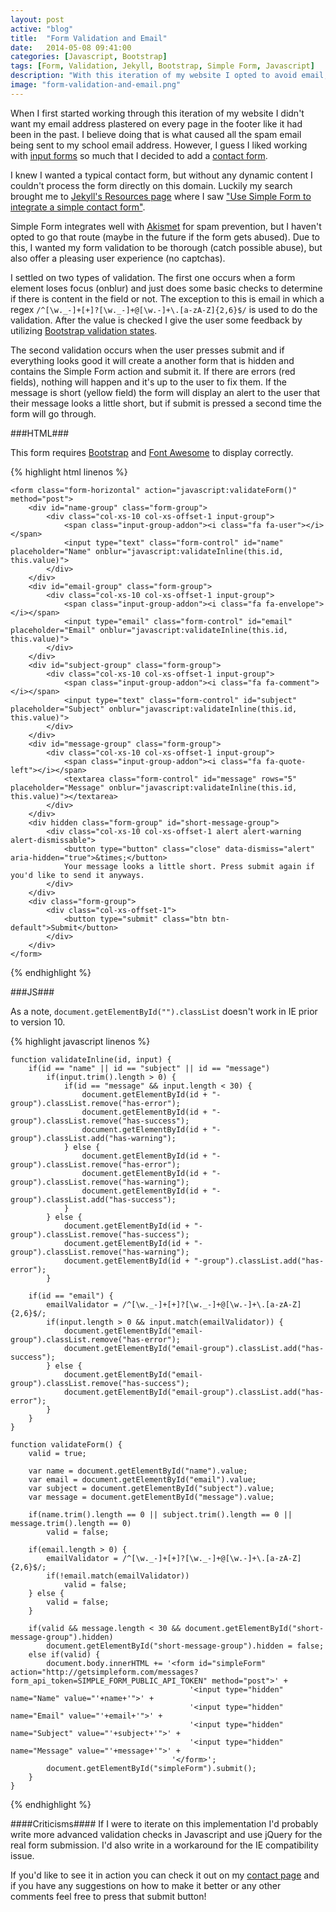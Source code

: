 ```yaml
---
layout: post
active: "blog"
title:  "Form Validation and Email"
date:   2014-05-08 09:41:00
categories: [Javascript, Bootstrap]
tags: [Form, Validation, Jekyll, Bootstrap, Simple Form, Javascript]
description: "With this iteration of my website I opted to avoid email, but then I changed my mind."
image: "form-validation-and-email.png"
---
```


When I first started working through this iteration of my website I didn't want my email address plastered on every page in the footer like it had been in the past. I believe doing that is what caused all the spam email being sent to my school email address. However, I guess I liked working with [input forms](../../blog/google-site-search/) so much that I decided to add a [contact form](../../contact.html).

I knew I wanted a typical contact form, but without any dynamic content I couldn't process the form directly on this domain. Luckily my search brought me to [Jekyll's Resources page](http://jekyllrb.com/docs/resources/) where I saw ["Use Simple Form to integrate a simple contact form"](http://getsimpleform.com/).

Simple Form integrates well with [Akismet](https://akismet.com) for spam prevention, but I haven't opted to go that route (maybe in the future if the form gets abused). Due to this, I wanted my form validation to be thorough (catch possible abuse), but also offer a pleasing user experience (no captchas).

I settled on two types of validation. The first one occurs when a form element loses focus (onblur) and just does some basic checks to determine if there is content in the field or not. The exception to this is email in which a regex `/^[\w._-]+[+]?[\w._-]+@[\w.-]+\.[a-zA-Z]{2,6}$/` is used to do the validation. After the value is checked I give the user some feedback by utilizing [Bootstrap validation states](http://getbootstrap.com/css/#forms-control-validation).

The second validation occurs when the user presses submit and if everything looks good it will create a another form that is hidden and contains the Simple Form action and submit it. If there are errors (red fields), nothing will happen and it's up to the user to fix them. If the message is short (yellow field) the form will display an alert to the user that their message looks a little short, but if submit is pressed a second time the form will go through.

###HTML###

This form requires [Bootstrap](http://getbootstrap.com) and [Font Awesome](http://fortawesome.github.io/Font-Awesome/) to display correctly.

{% highlight html linenos %}

    <form class="form-horizontal" action="javascript:validateForm()" method="post">
        <div id="name-group" class="form-group">
            <div class="col-xs-10 col-xs-offset-1 input-group">
                <span class="input-group-addon"><i class="fa fa-user"></i></span>
                <input type="text" class="form-control" id="name" placeholder="Name" onblur="javascript:validateInline(this.id, this.value)">
            </div>
        </div>
        <div id="email-group" class="form-group">
            <div class="col-xs-10 col-xs-offset-1 input-group">
                <span class="input-group-addon"><i class="fa fa-envelope"></i></span>
                <input type="email" class="form-control" id="email" placeholder="Email" onblur="javascript:validateInline(this.id, this.value)">
            </div>
        </div>
        <div id="subject-group" class="form-group">
            <div class="col-xs-10 col-xs-offset-1 input-group">
                <span class="input-group-addon"><i class="fa fa-comment"></i></span>
                <input type="text" class="form-control" id="subject" placeholder="Subject" onblur="javascript:validateInline(this.id, this.value)">
            </div>
        </div>
        <div id="message-group" class="form-group">
            <div class="col-xs-10 col-xs-offset-1 input-group">
                <span class="input-group-addon"><i class="fa fa-quote-left"></i></span>
                <textarea class="form-control" id="message" rows="5" placeholder="Message" onblur="javascript:validateInline(this.id, this.value)"></textarea>
            </div>
        </div>
        <div hidden class="form-group" id="short-message-group">
            <div class="col-xs-10 col-xs-offset-1 alert alert-warning alert-dismissable">
                <button type="button" class="close" data-dismiss="alert" aria-hidden="true">&times;</button>
                Your message looks a little short. Press submit again if you'd like to send it anyways.
            </div>
        </div>
        <div class="form-group">
            <div class="col-xs-offset-1">
                <button type="submit" class="btn btn-default">Submit</button>
            </div>
        </div>
    </form>

{% endhighlight %}

###JS###

As a note, `document.getElementById("").classList` doesn't work in IE prior to version 10.

{% highlight javascript linenos %}

    function validateInline(id, input) {
        if(id == "name" || id == "subject" || id == "message")
            if(input.trim().length > 0) {
                if(id == "message" && input.length < 30) {
                    document.getElementById(id + "-group").classList.remove("has-error");
                    document.getElementById(id + "-group").classList.remove("has-success");
                    document.getElementById(id + "-group").classList.add("has-warning");
                } else {
                    document.getElementById(id + "-group").classList.remove("has-error");
                    document.getElementById(id + "-group").classList.remove("has-warning");
                    document.getElementById(id + "-group").classList.add("has-success");
                }
            } else {
                document.getElementById(id + "-group").classList.remove("has-success");
                document.getElementById(id + "-group").classList.remove("has-warning");
                document.getElementById(id + "-group").classList.add("has-error");
            }

        if(id == "email") {
            emailValidator = /^[\w._-]+[+]?[\w._-]+@[\w.-]+\.[a-zA-Z]{2,6}$/;
            if(input.length > 0 && input.match(emailValidator)) {
                document.getElementById("email-group").classList.remove("has-error");
                document.getElementById("email-group").classList.add("has-success");
            } else {
                document.getElementById("email-group").classList.remove("has-success");
                document.getElementById("email-group").classList.add("has-error");
            }
        }
    }

    function validateForm() {
        valid = true;

        var name = document.getElementById("name").value;
        var email = document.getElementById("email").value;
        var subject = document.getElementById("subject").value;
        var message = document.getElementById("message").value;

        if(name.trim().length == 0 || subject.trim().length == 0 || message.trim().length == 0)
            valid = false;

        if(email.length > 0) {
            emailValidator = /^[\w._-]+[+]?[\w._-]+@[\w.-]+\.[a-zA-Z]{2,6}$/;
            if(!email.match(emailValidator))
                valid = false;
        } else {
            valid = false;
        }

        if(valid && message.length < 30 && document.getElementById("short-message-group").hidden)
            document.getElementById("short-message-group").hidden = false;
        else if(valid) {
            document.body.innerHTML += '<form id="simpleForm" action="http://getsimpleform.com/messages?form_api_token=SIMPLE_FORM_PUBLIC_API_TOKEN" method="post">' +
                                            '<input type="hidden" name="Name" value="'+name+'">' +
                                            '<input type="hidden" name="Email" value="'+email+'">' +
                                            '<input type="hidden" name="Subject" value="'+subject+'">' +
                                            '<input type="hidden" name="Message" value="'+message+'">' +
                                        '</form>';
            document.getElementById("simpleForm").submit();
        }
    }

{% endhighlight %}

####Criticisms####
If I were to iterate on this implementation I'd probably write more advanced validation checks in Javascript and use jQuery for the real form submission. I'd also write in a workaround for the IE compatibility issue.

If you'd like to see it in action you can check it out on my [contact page](../../contact.html) and if you have any suggestions on how to make it better or any other comments feel free to press that submit button!

<!-- Place this tag where you want the widget to render. -->
<div class="text-center"><div class="g-post" data-href="https://plus.google.com/117636037814189714964/posts/McVCR6Mnzj9"></div></div>

